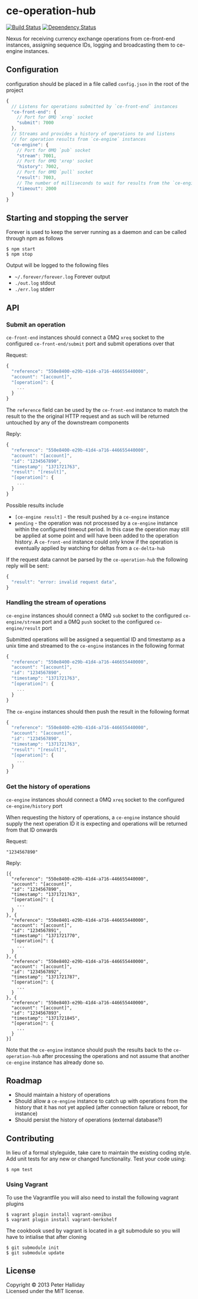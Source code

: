 ce-operation-hub
================

[![Build Status](https://travis-ci.org/pghalliday/ce-operation-hub.png?branch=master)](https://travis-ci.org/pghalliday/ce-operation-hub)
[![Dependency Status](https://gemnasium.com/pghalliday/ce-operation-hub.png)](https://gemnasium.com/pghalliday/ce-operation-hub)

Nexus for receiving currency exchange operations from ce-front-end instances, assigning sequence IDs, logging and broadcasting them to ce-engine instances.

## Configuration

configuration should be placed in a file called `config.json` in the root of the project

```javascript
{
  // Listens for operations submitted by `ce-front-end` instances
  "ce-front-end": {
    // Port for 0MQ `xrep` socket
    "submit": 7000
  },
  // Streams and provides a history of operations to and listens
  // for operation results from `ce-engine` instances
  "ce-engine": {
    // Port for 0MQ `pub` socket
    "stream": 7001,
    // Port for 0MQ 'xrep' socket
    "history": 7002,
    // Port for 0MQ `pull` socket
    "result": 7003,
    // The number of milliseconds to wait for results from the `ce-engine` instances
    "timeout": 2000
  }
}
```

## Starting and stopping the server

Forever is used to keep the server running as a daemon and can be called through npm as follows

```
$ npm start
$ npm stop
```

Output will be logged to the following files

- `~/.forever/forever.log` Forever output
- `./out.log` stdout
- `./err.log` stderr

## API

### Submit an operation

`ce-front-end` instances should connect a 0MQ `xreq` socket to the configured `ce-front-end/submit` port and submit operations over that

Request:

```javascript
{
  "reference": "550e8400-e29b-41d4-a716-446655440000",
  "account": "[account]",
  "[operation]": {
    ...
  }
}
```

The `reference` field can be used by the `ce-front-end` instance to match the result to the the original HTTP request and as such will be returned untouched by any of the downstream components

Reply:

```javascript
{
  "reference": "550e8400-e29b-41d4-a716-446655440000",
  "account": "[account]",
  "id": "1234567890",
  "timestamp": "1371721763",
  "result": "[result]",
  "[operation]": {
    ...
  }
}
```

Possible results include

- `[ce-engine result]` - the result pushed by a `ce-engine` instance
- `pending` - the operation was not processed by a `ce-engine` instance within the configured timeout period. In this case the operation may still be applied at some point and will have been added to the operation history. A `ce-front-end` instance could only know if the operation is eventually applied by watching for deltas from a `ce-delta-hub`

If the request data cannot be parsed by the `ce-operation-hub` the following reply will be sent:

```javascript
{
  "result": "error: invalid request data",
}
```

### Handling the stream of operations

`ce-engine` instances should connect a 0MQ `sub` socket to the configured `ce-engine/stream` port and a 0MQ `push` socket to the configured `ce-engine/result` port

Submitted operations will be assigned a sequential ID and timestamp as a unix time and streamed to the `ce-engine` instances in the following format

```javascript
{
  "reference": "550e8400-e29b-41d4-a716-446655440000",
  "account": "[account]",
  "id": "1234567890",
  "timestamp": "1371721763",
  "[operation]": {
    ...
  }
}
```

The `ce-engine` instances should then push the result in the following format

```javascript
{
  "reference": "550e8400-e29b-41d4-a716-446655440000",
  "account": "[account]",
  "id": "1234567890",
  "timestamp": "1371721763",
  "result": "[result]",
  "[operation]": {
    ...
  }
}
```

### Get the history of operations

`ce-engine` instances should connect a 0MQ `xreq` socket to the configured `ce-engine/history` port

When requesting the history of operations, a `ce-engine` instance should supply the next operation ID it is expecting and operations will be returned from that ID onwards

Request:

```javacscript
"1234567890"
```

Reply:

```javacscript
[{
  "reference": "550e8400-e29b-41d4-a716-446655440000",
  "account": "[account]",
  "id": "1234567890",
  "timestamp": "1371721763",
  "[operation]": {
    ...
  }
}, {
  "reference": "550e8401-e29b-41d4-a716-446655440000",
  "account": "[account]",
  "id": "1234567891",
  "timestamp": "1371721770",
  "[operation]": {
    ...
  }
}, {
  "reference": "550e8402-e29b-41d4-a716-446655440000",
  "account": "[account]",
  "id": "1234567892",
  "timestamp": "1371721787",
  "[operation]": {
    ...
  }
}, {
  "reference": "550e8403-e29b-41d4-a716-446655440000",
  "account": "[account]",
  "id": "1234567893",
  "timestamp": "1371721845",
  "[operation]": {
    ...
  }
}]
```

Note that the `ce-engine` instance should push the results back to the `ce-operation-hub` after processing the operations and not assume that another `ce-engine` instance has already done so.

## Roadmap

- Should maintain a history of operations
- Should allow a `ce-engine` instance to catch up with operations from the history that it has not yet applied (after connection failure or reboot, for instance)
- Should persist the history of operations (external database?)

## Contributing
In lieu of a formal styleguide, take care to maintain the existing coding style. Add unit tests for any new or changed functionality. Test your code using: 

```
$ npm test
```

### Using Vagrant
To use the Vagrantfile you will also need to install the following vagrant plugins

```
$ vagrant plugin install vagrant-omnibus
$ vagrant plugin install vagrant-berkshelf
```

The cookbook used by vagrant is located in a git submodule so you will have to intialise that after cloning

```
$ git submodule init
$ git submodule update
```

## License
Copyright &copy; 2013 Peter Halliday  
Licensed under the MIT license.
